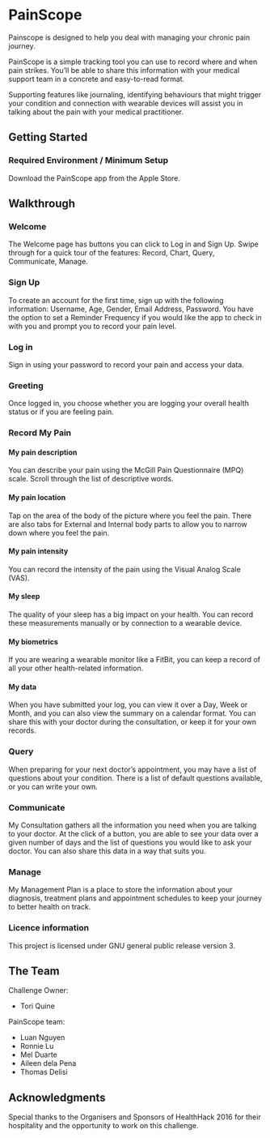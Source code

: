 # PainScope

Painscope is designed to help you deal with managing your chronic pain journey.

PainScope is a simple tracking tool you can use to record where and when pain strikes. You’ll be able to share this information with your medical support team in a concrete and easy-to-read format.

Supporting features like journaling, identifying behaviours that might trigger your condition and connection with wearable devices will assist you in talking about the pain with your medical practitioner.

## Getting Started

### Required Environment / Minimum Setup

Download the PainScope app from the Apple Store.

## Walkthrough

### Welcome

The Welcome page has buttons you can click to Log in and Sign Up. Swipe through for a quick tour of the features: Record, Chart, Query, Communicate, Manage.

### Sign Up

To create an account for the first time, sign up with the following information: Username, Age, Gender, Email Address, Password. You have the option to set a Reminder Frequency if you would like the app to check in with you and prompt you to record your pain level.

### Log in

Sign in using your password to record your pain and access your data.

### Greeting

Once logged in, you choose whether you are logging your overall health status or if you are feeling pain.

### Record My Pain

#### My pain description

You can describe your pain using the McGill Pain Questionnaire (MPQ) scale. Scroll through the list of descriptive words.

#### My pain location

Tap on the area of the body of the picture where you feel the pain. There are also tabs for External and Internal body parts to allow you to narrow down where you feel the pain.

#### My pain intensity

You can record the intensity of the pain using the Visual Analog Scale (VAS).

#### My sleep

The quality of your sleep has a big impact on your health. You can record these measurements manually or by connection to a wearable device.

#### My biometrics

If you are wearing a wearable monitor like a FitBit, you can keep a record of all your other health-related information.

#### My data

When you have submitted your log, you can view it over a Day, Week or Month, and you can also view the summary on a calendar format. You can share this with your doctor during the consultation, or keep it for your own records.

### Query

When preparing for your next doctor’s appointment, you may have a list of questions about your condition. There is a list of default questions available, or you can write your own.

### Communicate

My Consultation gathers all the information you need when you are talking to your doctor. At the click of a button, you are able to see your data over a given number of days and the list of questions you would like to ask your doctor. You can also share this data in a way that suits you.

### Manage

My Management Plan is a place to store the information about your diagnosis, treatment plans and appointment schedules to keep your journey to better health on track.

### Licence information

This project is licensed under GNU general public release version 3. 

## The Team

Challenge Owner:

  * Tori Quine

PainScope team:

  * Luan Nguyen
  * Ronnie Lu
  * Mel Duarte
  * Aileen dela Pena
  * Thomas Delisi

## Acknowledgments

Special thanks to the Organisers and Sponsors of HealthHack 2016 for their hospitality and the opportunity to work on this challenge.

